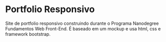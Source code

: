 # Portfolio Responsivo
Site de portfolio responsivo construindo durante o Programa Nanodegree Fundamentos Web Front-End. É baseado em um mockup e usa html, css e framework bootstrap.
